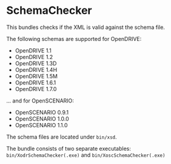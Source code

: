 <!---
Copyright 2023 CARIAD SE.
 
This Source Code Form is subject to the terms of the Mozilla
Public License, v. 2.0. If a copy of the MPL was not distributed
with this file, You can obtain one at https://mozilla.org/MPL/2.0/.
-->

# SchemaChecker

This bundles checks if the XML is valid against the schema file.

The following schemas are supported for OpenDRIVE:

- OpenDRIVE 1.1
- OpenDRIVE 1.2
- OpenDRIVE 1.3D
- OpenDRIVE 1.4H
- OpenDRIVE 1.5M
- OpenDRIVE 1.6.1
- OpenDRIVE 1.7.0

... and for OpenSCENARIO:

- OpenSCENARIO 0.9.1
- OpenSCENARIO 1.0.0
- OpenSCENARIO 1.1.0

The schema files are located under `bin/xsd`.

The bundle consists of two separate executables: `bin/XodrSchemaChecker(.exe)`
and `bin/XoscSchemaChecker(.exe)`
